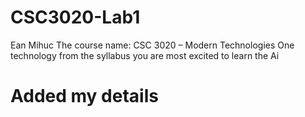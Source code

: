 # CSC3020-Lab1
Ean Mihuc
The course name: CSC 3020 – Modern Technologies
One technology from the syllabus you are most excited to learn the Ai
#  Added my details
